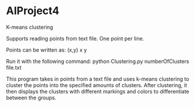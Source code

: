 # AIProject4
K-means clustering

Supports reading points from text file.
One point per line.

Points can be written as:
(x,y)
x y

Run it with the following command:
python Clustering.py numberOfClusters file.txt


This program takes in points from a text file and uses k-means clustering to cluster the points into the specified amounts of clusters.
After clustering, it then displays the clusters with different markings and colors to differentiate between the groups.

